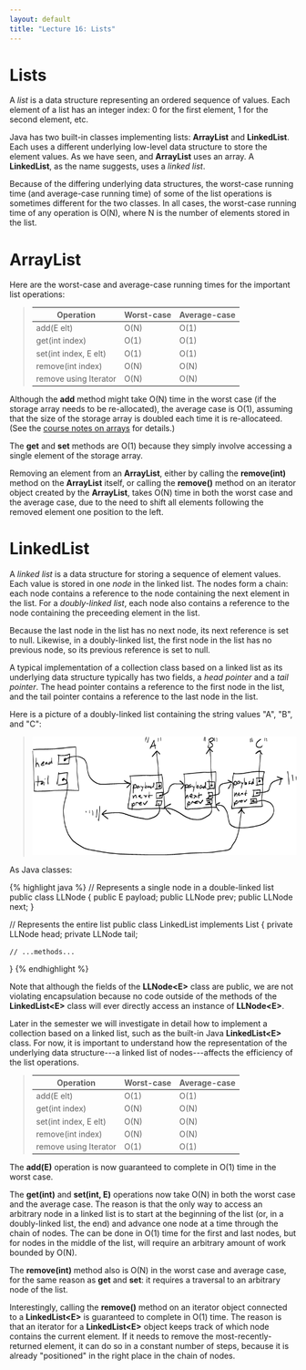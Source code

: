 ```yaml
---
layout: default
title: "Lecture 16: Lists"
---
```


Lists
=====

A *list* is a data structure representing an ordered sequence of values. Each element of a list has an integer index: 0 for the first element, 1 for the second element, etc.

Java has two built-in classes implementing lists: **ArrayList** and **LinkedList**. Each uses a different underlying low-level data structure to store the element values. As we have seen, and **ArrayList** uses an array. A **LinkedList**, as the name suggests, uses a *linked list*.

Because of the differing underlying data structures, the worst-case running time (and average-case running time) of some of the list operations is sometimes different for the two classes. In all cases, the worst-case running time of any operation is O(N), where N is the number of elements stored in the list.

ArrayList
=========

Here are the worst-case and average-case running times for the important list operations:

> Operation|Worst-case|Average-case
> ---------|----------|------------
> add(E elt)|O(N)|O(1)
> get(int index)|O(1)|O(1)
> set(int index, E elt)|O(1)|O(1)
> remove(int index)|O(N)|O(N)
> remove using Iterator|O(N)|O(N)

Although the **add** method might take O(N) time in the worst case (if the storage array needs to be re-allocated), the average case is O(1), assuming that the size of the storage array is doubled each time it is re-allocateed. (See the [course notes on arrays](../notes/javaArrays.html) for details.)

The **get** and **set** methods are O(1) because they simply involve accessing a single element of the storage array.

Removing an element from an **ArrayList**, either by calling the **remove(int)** method on the **ArrayList** itself, or calling the **remove()** method on an iterator object created by the **ArrayList**, takes O(N) time in both the worst case and the average case, due to the need to shift all elements following the removed element one position to the left.

LinkedList
==========

A *linked list* is a data structure for storing a sequence of element values. Each value is stored in one *node* in the linked list. The nodes form a chain: each node contains a reference to the node containing the next element in the list. For a *doubly-linked list*, each node also contains a reference to the node containing the preceeding element in the list.

Because the last node in the list has no next node, its next reference is set to null. Likewise, in a doubly-linked list, the first node in the list has no previous node, so its previous reference is set to null.

A typical implementation of a collection class based on a linked list as its underlying data structure typically has two fields, a *head pointer* and a *tail pointer*. The head pointer contains a reference to the first node in the list, and the tail pointer contains a reference to the last node in the list.

Here is a picture of a doubly-linked list containing the string values "A", "B", and "C":

> ![image](figures/lecture16-doubLL.png)

As Java classes:

{% highlight java %}
// Represents a single node in a double-linked list
public class LLNode<E> {
    public E payload;
    public LLNode<E> prev;
    public LLNode<E> next;
}

// Represents the entire list
public class LinkedList<E> implements List<E> {
    private LLNode<E> head;
    private LLNode<E> tail;

    // ...methods...
}
{% endhighlight %}

Note that although the fields of the **LLNode\<E\>** class are public, we are not violating encapsulation because no code outside of the methods of the **LinkedList\<E\>** class will ever directly access an instance of **LLNode\<E\>**.

Later in the semester we will investigate in detail how to implement a collection based on a linked list, such as the built-in Java **LinkedList\<E\>** class. For now, it is important to understand how the representation of the underlying data structure---a linked list of nodes---affects the efficiency of the list operations.

> Operation|Worst-case|Average-case
> ---------|----------|------------
> add(E elt)|O(1)|O(1)
> get(int index)|O(N)|O(N)
> set(int index, E elt)|O(N)|O(N)
> remove(int index)|O(N)|O(N)
> remove using Iterator|O(1)|O(1)

The **add(E)** operation is now guaranteed to complete in O(1) time in the worst case.

The **get(int)** and **set(int, E)** operations now take O(N) in both the worst case and the average case. The reason is that the only way to access an arbitrary node in a linked list is to start at the beginning of the list (or, in a doubly-linked list, the end) and advance one node at a time through the chain of nodes. The can be done in O(1) time for the first and last nodes, but for nodes in the middle of the list, will require an arbitrary amount of work bounded by O(N).

The **remove(int)** method also is O(N) in the worst case and average case, for the same reason as **get** and **set**: it requires a traversal to an arbitrary node of the list.

Interestingly, calling the **remove()** method on an iterator object connected to a **LinkedList\<E\>** is guaranteed to complete in O(1) time. The reason is that an iterator for a **LinkedList\<E\>** object keeps track of which node contains the current element. If it needs to remove the most-recently-returned element, it can do so in a constant number of steps, because it is already "positioned" in the right place in the chain of nodes.

